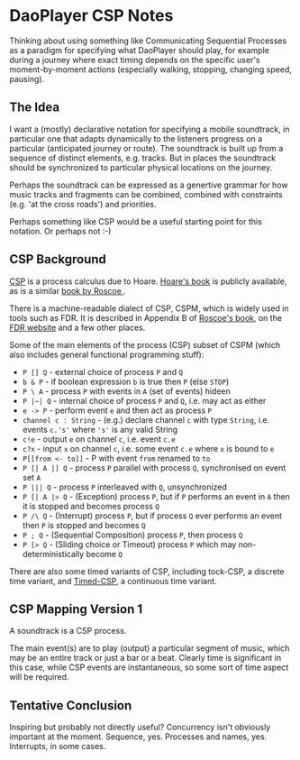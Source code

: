 # DaoPlayer CSP Notes

Thinking about using something like Communicating Sequential Processes as a paradigm for specifying what DaoPlayer should play, for example during a journey where exact timing depends on the specific user's moment-by-moment actions (especially walking, stopping, changing speed, pausing).

## The Idea

I want a (mostly) declarative notation for specifying a mobile soundtrack, in particular one that adapts dynamically to the listeners progress on a particular (anticipated journey or route). The soundtrack is built up from a sequence of distinct elements, e.g. tracks. But in places the soundtrack should be synchronized to particular physical locations on the journey. 

Perhaps the soundtrack can be expressed as a genertive grammar for how music tracks and fragments can be combined, combined with constraints (e.g. 'at the cross roads') and priorities.

Perhaps something like CSP would be a useful starting point for this notation. Or perhaps not :-)

## CSP Background

[CSP](http://en.wikipedia.org/wiki/Communicating_sequential_processes) is a process calculus due to Hoare. [Hoare's book](http://www.usingcsp.com/cspbook.pdf) is publicly available, as is a similar [book by Roscoe ](http://www.cs.ox.ac.uk/bill.roscoe/publications/68b.pdf). 

There is a machine-readable dialect of CSP, CSPM, which is widely used in tools such as FDR. It is described in Appendix B of [Roscoe's book](http://www.cs.ox.ac.uk/bill.roscoe/publications/68b.pdf), on the [FDR website](http://www.cs.ox.ac.uk/projects/fdr/manual/cspm.html) and a few other places.

Some of the main elements of the process (CSP) subset of CSPM (which also includes general functional programming stuff):

- `P [] Q` - external choice of process `P` and `Q`
- `b & P` - if boolean expression `b` is true then `P` (else `STOP`)
- `P \ A` - process `P` with events in `A` (set of events) hideen
- `P |~| Q` - internal choice of process `P` and `Q`, i.e. may act as either
- `e -> P` - perform event `e` and then act as process `P`
- `channel c : String` - (e.g.) declare channel `c` with type `String`, i.e. events `c.'s'` where `'s'` is any valid String
- `c!e` - output `e` on channel `c`, i.e. event `c.e`
- `c?x` - input `x` on channel `c`, i.e. some event `c.e` where `x` is bound to `e`
- `P[[from <- to]]` - P with event `from` renamed to `to`
- `P [| A |] Q` - process `P` parallel with process `Q`, synchronised on event set `A`
- `P ||| Q` - process `P` interleaved with `Q`, unsynchronized
- `P [| A |> Q` - (Exception) process `P`, but if `P` performs an event in `A` then it is stopped and becomes process `Q`
- `P /\ Q` - (Interrupt) process `P`, but if process `Q` ever performs an event then `P` is stopped and becomes `Q`
- `P ; Q` - (Sequential Composition) process `P`, then process `Q`
- `P [> Q` - (Sliding choice or Timeout) process `P` which may non-deterministically become `Q`

There are also some timed variants of CSP, including tock-CSP, a discrete time variant, and [Timed-CSP](https://www.cs.ox.ac.uk/files/3426/PRG96.pdf), a continuous time variant.

## CSP Mapping Version 1

A soundtrack is a CSP process.

The main event(s) are to play (output) a particular segment of music, which may be an entire track or just a bar or a beat. Clearly time is significant in this case, while CSP events are instantaneous, so some sort of time aspect will be required.

## Tentative Conclusion

Inspiring but probably not directly useful? Concurrency isn't obviously important at the moment. Sequence, yes. Processes and names, yes. Interrupts, in some cases.


